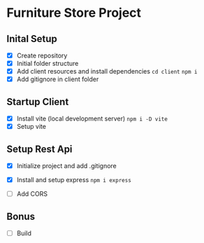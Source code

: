 # Furniture Store Project

## Inital Setup
- [x] Create repository
- [x] Initial folder structure
- [x] Add client resources and install dependencies `cd client` `npm i`
- [x] Add gitignore in client folder

## Startup Client
- [x] Install vite (local development server) `npm i -D vite`
- [x] Setup vite

## Setup Rest Api
- [x] Initialize project and add .gitignore
- [x] Install and setup express `npm i express`
- [ ] Add CORS


## Bonus
- [ ] Build
